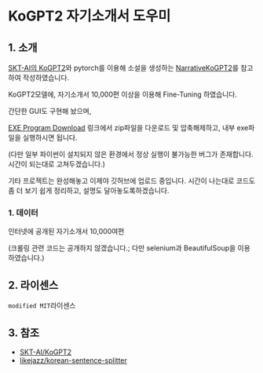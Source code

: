 # KoGPT2 자기소개서 도우미

  
## 1. 소개
[SKT-AI의 KoGPT2](https://github.com/SKT-AI/KoGPT2)와 pytorch를 이용해 소설을 생성하는 
[NarrativeKoGPT2](https://github.com/shbictai/narrativeKoGPT2)를 참고하여 작성하였습니다.

KoGPT2모델에, 자기소개서 10,000편 이상을 이용해 Fine-Tuning 하였습니다.

간단한 GUI도 구현해 놨으며,

[EXE Program Download](https://drive.google.com/file/d/1sMS5v-ZR8JDWID6XbRWPQDt-u9izQXke/view?usp=sharing)
링크에서 zip파일을 다운로드 및 압축해제하고, 내부 exe파일을 실행하시면 됩니다.

(다만 일부 파이썬이 설치되지 않은 환경에서 정상 실행이 불가능한 버그가 존재합니다.
시간이 되는대로 고쳐두겠습니다.)

기타 프로젝트는 완성해놓고 이제야 깃허브에 업로드 중입니다.
시간이 나는대로 코드도 좀 더 보기 쉽게 정리하고, 설명도 달아놓도록하겠습니다.

### 1. 데이터
인터넷에 공개된 자기소개서 10,000여편

(크롤링 관련 코드는 공개하지 않겠습니다.; 다만 selenium과 BeautifulSoup을 이용하였습니다.)

<!--
#### 1.1 데이터 샘플
1024 토큰에서 시작과 끝 토큰 갯수 2개를 제외한 1022개의 토큰으로 구성된 학습 데이터 사용. 아래 데이터를 NovelDataSet을 통해 학습시 처리 
```
하지만 그는 나이가 많아 보였고 무엇보다 새하얗고 기다란 턱수염을 하고 있는 자였다.  “고 녀석 참,”라며 노인(유령)이 큰소리로 말했다. “넌 이제 등골이 오싹해질 게다, 왜냐면 넌 곧 죽게 될 테니까.” “놀고 있네,”라며 청년(주인공)이 말했다. “그런 소리는 내가 죽고 나서나 해야 하는 거 아냐.” “네 놈을 뭉개주지.”라며 그 친구(노인 유령)가 말했다. “어이, 어이, 그렇게 큰 소리 치지 말라고. 힘은 내가 당신보다 더 있을 테니 말이야.” “어디 한 번 겨뤄볼까,”라며 그 노인(유령)이 말했다. “만약 네가 나보다 쌔면, 놓아주지… 어디, 겨뤄보자고.” 그런 다음 노인(유령)은 청년(주인공)을 데리고 껌껌한 통로들을 지나 대장간으로 데리고 갔다.  노인(유령)이 도끼 한 자루를 집어 들더니 ‘모루’(=받침으로 사용하는 쇳덩이. 사진링크 ▶ https://goo.gl/vTy5cD )를 한 방에 내려쳐 땅에다 받아버렸다.  “놀고 있네, 난 그보다 더 잘할 자신 있다고.”라며 청년이 말하더니 다른 ‘모루’(받침으로 사용하는 쇳덩이)로 갔다.  노인은 청년 옆에서 직접 보고 싶었다.  그러다 노인의 긴 턱수염이 모루 위에 놓이고 말았다.  그때 청년이 도끼를 집어 들더니 한 방에 모루를 쪼갰는데, 그 바람에 노인의 턱수염이 쪼개진(찢어진) 모루에 끼고 말았다.  “내가 도리어 당신을 잡았군,”라며 청년이 말했다. “자 누가 죽나 보자고.” 그런 다음 청년은 철봉(철로 된 막대기)을 부여잡더니 그걸로 노인(유령)을 노인이 신음 소리를 내며 “막대한 재물(=돈)을 줄 테니” 제발 그만하라고 애걸복걸 할 때까지 때렸다.  그러자 청년은 철봉을 던져버리고 노인(유령)을 놓아주었다.  노인(유령)은 청년을 데리고 다시 ‘성’으로 돌아와 성 지하실에 있던 세 상자의 궤짝들을 보여주었다. 거기엔 금은보화가 가득했다.  “이 중,”라며 노인(유령)이 말했다. “이 중 하나는 가난한 사람들에게 나누어줄 것이며, 다른 하나는 왕깨 드릴 것이며, 세 번째 궤짝에 든 게 자네의 것이네.” 그러는 사이에 밤 12시를 알리는 종이 울리자, 유령(노인)이 흔적도 없이 사라져다.  그리하여 청년은 다시 혼자 어둠 속에 남게 되었다.  “다행히 출구를 찾을 순 있겠어,”라며 청년이 말했다. 어둠이 눈에 익자 곧 방으로 가는 출구를 찾아 청년은 다시 불 옆에 와서 잠이 들었다.  다음날 아침 왕이 와 말했다.  “그래 이젠 좀 등골이 오걸 배웠는감?” “아뇨,”라고 청년(주인공)이 말했다. “그게 도대체 뭔데요? 제 죽은 사촌동생도 여기 왔다 갔고, 턱수염을 기른 노인네도 다녀갔지만 지하창고에 가득 든 금은보화만 보여주고 만 걸요. 아주도 제게 등골이 오싹한 게 뭔지 알려주지 않았어요.” “자자,”라면 왕이 말했다. “성으로 가서 내 딸과 결혼식을 올리게.” “성은이 망극하나이다.”라며 청년이 말했다. “하지만 등골이 오싹한 걸 어째 좀 배웠음 하는 마음만은 여전해요.” 그런 다음 노인(유령)이 준 금은보화가 운반되었고, 그리고 결혼식도 성대하게 잘 열렸다.  하지만 젊은 왕(주인공)이 자신의 왕비를 무척 사랑했고 결혼생활도 행복 그 자체였지만, 젊은 왕은 여전히 시간만 나면 중얼거렸다.  “등골이 오싹한 걸 배워야 하는데… 등골이 오싹한 걸 배워야 하는데.” 그래서 마침내 왕비도 짜증만땅이 되고 말았다.  그녀의 시녀(몸종) 하나가 말했다.  “제게 좋은 방법이 있어요. 등골이 오싹한 게 뭔지 왕께서도 곧 배우시게 되실 거예요.” 시녀(몸종. 왕비의 시녀)는 정원에 졸졸 흐르고 있는 개울가로 가 ‘모샘치’(잉어과에 속하는 작은 물고기. 낚싯밥으로 사용됨. 사진링크 ? https://goo.gl/vNQKwC )를 양동이에 한 가득 담아와 왕비께 건넸다.  그날 밤 젊은 왕(주인공)이 잠을 자고 있는데, 왕비(아내)가 왕의 옷을 벗기곤 시녀에게 건네받았던 ‘양동이에 한 가득 든 모샘치(작은 물고기)와 물’을 왕에게 쏟아 부었다.  그 바람에 작은 물고기들이 왕의 몸 위 여기저기에서 버둥버둥 거렸다.
```
#### 1.2 학습 데이터
위 데이터 샘플들을 한줄 씩 읽으면서 시작과 끝에 `BOS`, `EOS` 토큰 추가.
```python
class NovelDataset(Dataset):
  ...생략...
    while True:
      line = file.readline()
      if not line:
        break
      toeknized_line = tokenizer(line[:-1])
      index_of_words = [vocab[vocab.bos_token],] + vocab[toeknized_line]+ [vocab[vocab.eos_token]]

      self.data.append(index_of_words)

    file.close()
  ...생략...
```
### 2. 텍스트 생성
NovelGenerator 이용시 sampling.py에서 각 샘플링 방법 이용 가능. 잦은 중복으로 인해 Top-P 샘플링이 가장 적절하다고 판단. 다른 샘플링 방법을 추가하여 사용 가능.

1. Random Sampling: 모든 가능성에 대해 랜덤으로 샘플링
2. Top-K Sampling: 확률이 높은 순서에 따라 k개의 토큰을 뽑아 샘플링
3. Top-P Sampling: 누적분포를 계산하고, 누적 분포 함수가 $p$ 값을 초과하면 샘플링

### 3. 문장 분리
[likejazz/korean-sentence-splitter](https://github.com/likejazz/korean-sentence-splitter)의 문장 분리기를 사용.
```python
import kss

s = "회사 동료 분들과 다녀왔는데 분위기도 좋고 음식도 맛있었어요 다만, 강남 토끼정이 강남 쉑쉑버거 골목길로 쭉 올라가야 하는데 다들 쉑쉑버거의 유혹에 넘어갈 뻔 했답니다 강남역 맛집 토끼정의 외부 모습."
for sent in kss.split_sentences(s):
    print(sent)
```
### 언어 및 라이브러리
python, pytorch
### 학습
- Colab GPU: Tesla P100
- 학습 소요기간: 약 12시간.


## 2. 사용 방법
1) 모델학습: NarriveKoGPT2.ipynb
2) 문장생성: NovelGenerator.ipynb

###  colab 학습 방법 
1. Colab 디렉토리에 narrativeKoGPT2 복사
2. 사용방법에 명시된 파일을 실행. 
3. 경로 오류 발생하는 경우, `import` 경로 맞춰줄것 
4. 사용 목적에 따라 NarriveKoGPT2.ipynb 또는 NovelGenerator.ipynb 실행
 
## 3. 문장 생성(top-p 샘플링 이용, p=0.85)
  
**1. 문장 생성**
```
문장입력: 사람들이 하늘을 보니 저 멀리서
사람들이 하늘을 보니 저멀리서  굴뚝새가 고요히 바라보는 게 마치 할머니  집 입구 쪽이나 동굴 밖까지 날아가는 것만 같아요.
그것도 사람들이지만 달빛 한 점 눈딱 뜨고 볼 수 있었지요.
작은 동산엔 빛나는 달 한 점 없는 아름다운 별 하나가 서 있었는데, 이게 어디 여행자인지 큰 배낭을 메고서도 매일 하늘 아래 모여 있었어요.
어쩌다 태양 한 점만 남겨도 산딸기를 구별해내 건널 수 있었던 여인숙에 여행객이 묵고 싶어서 안달이 난 거지 뭐예요.
배롱나무 수염도 짜고 베개도 벨 수도 없었던 거지 뭐예요.
배낭엔 달콤한 연주가 연주가 따로 있었고요,
부엌용 파이프들도 제각각 들어 있었어요.
소녀는 손가락을 들어 빙빙 돌더니 별들의 탱고 리듬에 맞춰 노래했지요.
“사실은 마법이나 이런 건 어쩔 수 없어, 적어도 영험하진 못한 달엔 보석도 많으니까 말이야, 그치?” 창문 없는 뾰족지붕집 같은 공간이 애처로웠지요.
```
**2. 문장 생성**
```
문장입력: 지금보다 더 어리고 쉽게 상처받던 시절
지금보다 더 어리고 쉽게 상처받던 시절, 노인 네 분이 좀 더 단정하고 숭고하게 옷을 차려입고 노루들이 잠에서 깨어나 우셨어요.
그럼 각자가 휴식을 취하는 사이, 촛불 하나 하나가 수북이 위 아래로 늘어서 ‘불이 있는 힘껏!’을 내질렀어요.
‘오호!’라고 불기 시작한 촛불은 세상으로 뻗어졌고, 천만다행하게도 자비는 다했지요.
세 오빠들이 포도주를 드시고 푹  잔 다음, 정말 사악한 사냥꾼들이 신부를 때려죽였어요.
왜냐면 황야에서 그녀(소년과 소녀)가 살아 있었거든요.
나무 아래에 앉아서 남루한 말들을 돌본 사냥꾼이 말했어요.
“하나님을 저버리시오, 사랑하는 소년을 죽이다니요.” 왕이 옆에 앉으며 여쭈었어요.
“하느님이 세 마녀를 쓰시어 왕국을 차 버리셨소. 거기 들어가셔서 지금 뭐하고 계신지 잘 보시구려.” 그녀가 다가가 머리를  숙여 보여드리니 왕은 놀라며 소리쳤어요.
```

**3. 문장생성**
```
문장 입력: 와 너무 졸린걸?
와 너무 졸린걸?
음흠  자기는 긴장하며 첫 글자로 뭘 표현해야 하는 거야? 남자라서 할 말은 많잖아
휴- 흠 글쎄 자기 어떻게 그 옛날의 기억이... 미안하다 하지 않았었잖아...
아무래도 생각났다  - 눈 이 이 피곤하구... 약간이나 ... 다음... 피눈물날 때 일어나야 해... 막 넘어지고 발은 허공으로 갈아버리고, 나의 목뼈, 창, 등에 발라지며 뒤뚱뒤뚱 움직이는 목뼈.... 다음.... 자꾸 그게 싫어지는 것이 서럽다...
사람이 정신 나간 놈인지 한심한놈인지 정말 나 스스로 멍청하다...
말도 없이 날아가 버려.... 혼돈에서 나온 것이다. ...
자꾸 떠나간 자신의 모습 그리고 남자로서의 생각을 하지만 아무리 당신이 정 대못 때려 놓고 있으라고는 생각하지만 그래도 사랑하구 있어...
사랑한다면 애지중지 하 는 것 이 바로 가장 무서운 사랑이 아닐지...
저런 감정을 무슨, 이유없이 빼앗아 갔을까?
```

**3. 문장생성**
```
문장 입력: 야 사과가 배 좋아하는것 같아
야 사과가 배 좋아하는것 같아도 솔직히 할말은 없을 거야 그래서 무서워 막 가서 색포청 입을 먹고는 싶다고 한다.
알았으면 제대로 오렴 부탁하마; 
그려 그럼 좀 그만 마실래 미안. 너 내가 실수로 잊었잖아 그리워서 사과 씹었어?
" 술마셨을까...사과 뜯고 이짜<unk> 하며 씹어먹는다<und> 조용히 있어, 부드럽게 안 먹게!!. 지워어  떡이고 빨면 좋겠지  그래 그러지마 지칠려면 마마지 박아서..." 이라고 나와 잇는다. !
안돼요?
좀 비켜서 있으세요.
야 그러니까 내가 대체 뭐라고 그랬냐구요,
마마.
" 테리우스가 재빨리 쳐다본다. 짜증스러워서 치마를 들어다 부들부들 떨린다. 아무렴 내게 미움 받지 말고 집에 와봐요."태준이이 쪽! 그러지 마.
아무렴 또 실수를 저질러버릴지 모르니까 그냥 있다가 들어가!
```
-->
## 2. 라이센스
`modified MIT`라이센스
## 3. 참조
- [SKT-AI/KoGPT2](https://github.com/SKT-AI/KoGPT2)    
- [likejazz/korean-sentence-splitter](https://github.com/likejazz/korean-sentence-splitter)